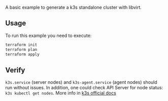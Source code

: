 A basic example to generate a k3s standalone cluster with libvirt.

## Usage

To run this example you need to execute:

```bash
terraform init
terraform plan
terraform apply
```

## Verify

`k3s.service` (server nodes) and `k3s-agent.service` (agent nodes) should run without issues. In addition, one could check API Server for node status: `k3s kubectl get nodes`. More info in [k3s official docs](https://docs.k3s.io/)
